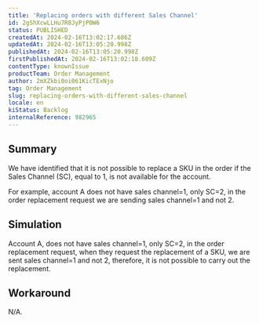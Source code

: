 ```yaml
---
title: 'Replacing orders with different Sales Channel'
id: 2gShXcwLLHu7R8JyPjP0W6
status: PUBLISHED
createdAt: 2024-02-16T13:02:17.686Z
updatedAt: 2024-02-16T13:05:20.998Z
publishedAt: 2024-02-16T13:05:20.998Z
firstPublishedAt: 2024-02-16T13:02:18.609Z
contentType: knownIssue
productTeam: Order Management
author: 2mXZkbi0oi061KicTExNjo
tag: Order Management
slug: replacing-orders-with-different-sales-channel
locale: en
kiStatus: Backlog
internalReference: 982965
---
```


## Summary


We have identified that it is not possible to replace a SKU in the order if the Sales Channel (SC), equal to 1, is not available for the account.

For example, account A does not have sales channel=1, only SC=2, in the order replacement request we are sending sales channel=1 and not 2.


##

## Simulation


Account A, does not have sales channel=1, only SC=2, in the order replacement request, when they request the replacement of a SKU, we are sent sales channel=1 and not 2, therefore, it is not possible to carry out the replacement.


##

## Workaround


N/A.





